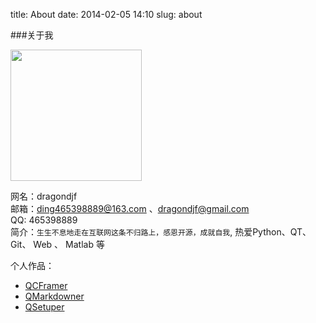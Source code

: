 title: About
date: 2014-02-05 14:10
slug: about

###关于我

<img src="static/images/dragondjf.jpg" style="width: 210px"></img>   

网名：dragondjf   
邮箱：ding465398889@163.com 、dragondjf@gmail.com   
QQ: 465398889    
简介：``生生不息地走在互联网这条不归路上，感恩开源，成就自我``, 热爱Python、QT、Git、 Web 、 Matlab 等

个人作品：

+ [QCFramer](https://github.com/dragondjf/QCFramer)
+ [QMarkdowner](https://github.com/dragondjf/QMarkdowner)
+ [QSetuper](https://github.com/dragondjf/QSetuper)
